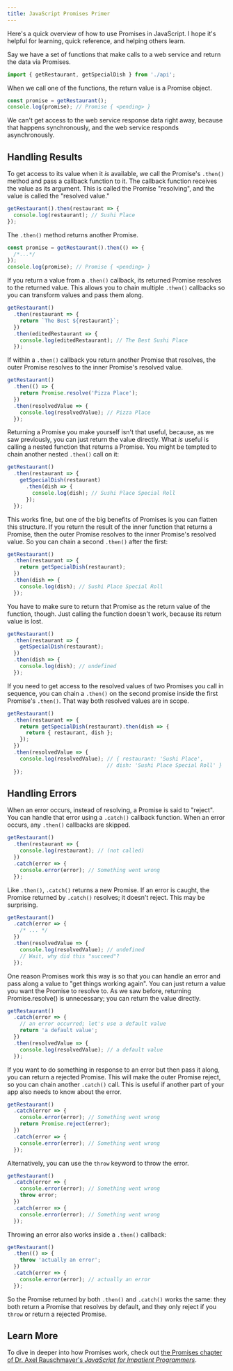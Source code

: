 ```yaml
---
title: JavaScript Promises Primer
---
```


Here's a quick overview of how to use Promises in JavaScript. I hope it's helpful for learning, quick reference, and helping others learn.

Say we have a set of functions that make calls to a web service and return the data via Promises.

```js
import { getRestaurant, getSpecialDish } from './api';
```

When we call one of the functions, the return value is a Promise object.

```js
const promise = getRestaurant();
console.log(promise); // Promise { <pending> }
```

We can't get access to the web service response data right away, because that happens synchronously, and the web service responds asynchronously.

## Handling Results

To get access to its value when it *is* available, we call the Promise's `.then()` method and pass a callback function to it. The callback function receives the value as its argument. This is called the Promise "resolving", and the value is called the "resolved value."

```js
getRestaurant().then(restaurant => {
  console.log(restaurant); // Sushi Place
});
```

The `.then()` method returns another Promise.

```js
const promise = getRestaurant().then(() => {
  /*...*/
});
console.log(promise); // Promise { <pending> }
```

If you return a value from a `.then()` callback, its returned Promise resolves to the returned value. This allows you to chain multiple `.then()` callbacks so you can transform values and pass them along.

```js
getRestaurant()
  .then(restaurant => {
    return `The Best ${restaurant}`;
  })
  .then(editedRestaurant => {
    console.log(editedRestaurant); // The Best Sushi Place
  });
```

If within a `.then()` callback you return another Promise that resolves, the outer Promise resolves to the inner Promise's resolved value.

```js
getRestaurant()
  .then(() => {
    return Promise.resolve('Pizza Place');
  })
  .then(resolvedValue => {
    console.log(resolvedValue); // Pizza Place
  });
```

Returning a Promise you make yourself isn't that useful, because, as we saw previously, you can just return the value directly. What *is* useful is calling a nested function that returns a Promise. You might be tempted to chain another nested `.then()` call on it:

```js
getRestaurant()
  .then(restaurant => {
    getSpecialDish(restaurant)
      .then(dish => {
        console.log(dish); // Sushi Place Special Roll
      });
  });
```

This works fine, but one of the big benefits of Promises is you can flatten this structure. If you return the result of the inner function that returns a Promise, then the outer Promise resolves to the inner Promise's resolved value. So you can chain a second `.then()` after the first:

```js
getRestaurant()
  .then(restaurant => {
    return getSpecialDish(restaurant);
  })
  .then(dish => {
    console.log(dish); // Sushi Place Special Roll
  });
```

You have to make sure to return that Promise as the return value of the function, though. Just calling the function doesn't work, because its return value is lost.

```js
getRestaurant()
  .then(restaurant => {
    getSpecialDish(restaurant);
  })
  .then(dish => {
    console.log(dish); // undefined
  });
```

If you need to get access to the resolved values of two Promises you call in sequence, you can chain a `.then()` on the second promise inside the first Promise's `.then()`. That way both resolved values are in scope.

```js
getRestaurant()
  .then(restaurant => {
    return getSpecialDish(restaurant).then(dish => {
      return { restaurant, dish };
    });
  })
  .then(resolvedValue => {
    console.log(resolvedValue); // { restaurant: 'Sushi Place',
                                // dish: 'Sushi Place Special Roll' }
  });
```

## Handling Errors

When an error occurs, instead of resolving, a Promise is said to "reject". You can handle that error using a `.catch()` callback function. When an error occurs, any `.then()` callbacks are skipped.

```js
getRestaurant()
  .then(restaurant => {
    console.log(restaurant); // (not called)
  })
  .catch(error => {
    console.error(error); // Something went wrong
  });
```

Like `.then()`, `.catch()` returns a new Promise. If an error is caught, the Promise returned by `.catch()` resolves; it doesn't reject. This may be surprising.

```js
getRestaurant()
  .catch(error => {
    /* ... */
  })
  .then(resolvedValue => {
    console.log(resolvedValue); // undefined
    // Wait, why did this "succeed"?
  });
```

One reason Promises work this way is so that you can handle an error and pass along a value to "get things working again". You can just return a value you want the Promise to resolve to. As we saw before, returning Promise.resolve() is unnecessary; you can return the value directly.

```js
getRestaurant()
  .catch(error => {
    // an error occurred; let's use a default value
    return 'a default value';
  })
  .then(resolvedValue => {
    console.log(resolvedValue); // a default value
  });
```

If you want to do something in response to an error but then pass it along, you can return a rejected Promise. This will make the outer Promise reject, so you can chain another `.catch()` call. This is useful if another part of your app also needs to know about the error.

```js
getRestaurant()
  .catch(error => {
    console.error(error); // Something went wrong
    return Promise.reject(error);
  })
  .catch(error => {
    console.error(error); // Something went wrong
  });
```

Alternatively, you can use the `throw` keyword to throw the error.

```js
getRestaurant()
  .catch(error => {
    console.error(error); // Something went wrong
    throw error;
  })
  .catch(error => {
    console.error(error); // Something went wrong
  });
```

Throwing an error also works inside a `.then()` callback:

```js
getRestaurant()
  .then(() => {
    throw 'actually an error';
  })
  .catch(error => {
    console.error(error); // actually an error
  });
```

So the Promise returned by both `.then()` and `.catch()` works the same: they both return a Promise that resolves by default, and they only reject if you `throw` or return a rejected Promise.

## Learn More

To dive in deeper into how Promises work, check out [the Promises chapter of Dr. Axel Rauschmayer's _JavaScript for Impatient Programmers_](https://exploringjs.com/impatient-js/ch_promises.html).
